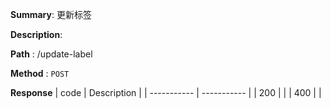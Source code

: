 **Summary**: 更新标签

**Description**:

**Path** : /update-label

**Method** : `POST`

**Response**
| code      | Description |
| ----------- | ----------- |
|  200   |       |
|  400   |       |

